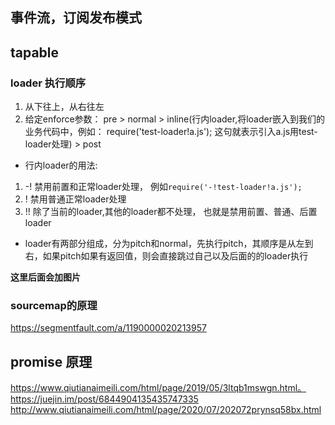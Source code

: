 ## 事件流，订阅发布模式
## tapable

### loader 执行顺序
1. 从下往上，从右往左
2. 给定enforce参数： pre > normal > inline(行内loader,将loader嵌入到我们的业务代码中，例如： require('test-loader!a.js'); 这句就表示引入a.js用test-loader处理) > post 

 *  行内loader的用法:
  1. -! 禁用前置和正常loader处理， 例如`require('-!test-loader!a.js');`
  2. !  禁用普通正常loader处理
  3. !! 除了当前的loader,其他的loader都不处理， 也就是禁用前置、普通、后置loader
* loader有两部分组成，分为pitch和normal，先执行pitch，其顺序是从左到右，如果pitch如果有返回值，则会直接跳过自己以及后面的的loader执行
 
 **这里后面会加图片**

###  sourcemap的原理
https://segmentfault.com/a/1190000020213957

## promise 原理
https://www.qiutianaimeili.com/html/page/2019/05/3ltqb1mswgn.html。
https://juejin.im/post/6844904135435747335
http://www.qiutianaimeili.com/html/page/2020/07/202072prynsq58bx.html
